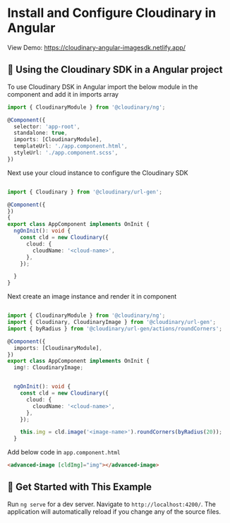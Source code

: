 # Install and Configure Cloudinary in Angular

View Demo: https://cloudinary-angular-imagesdk.netlify.app/

## 🧰 Using the Cloudinary SDK in a Angular project


To use Cloudinary DSK in Angular import the below module in the component and add it in imports array

```ts
import { CloudinaryModule } from '@cloudinary/ng';

@Component({
  selector: 'app-root',
  standalone: true,
  imports: [CloudinaryModule],
  templateUrl: './app.component.html',
  styleUrl: './app.component.scss',
})

```

Next use your cloud instance to configure the Cloudinary SDK

```ts

import { Cloudinary } from '@cloudinary/url-gen';

@Component({
})
{
export class AppComponent implements OnInit {
  ngOnInit(): void {
    const cld = new Cloudinary({
      cloud: {
        cloudName: '<cloud-name>',
      },
    });

  }
}

```

Next create an image instance and render it in component

```ts

import { CloudinaryModule } from '@cloudinary/ng';
import { Cloudinary, CloudinaryImage } from '@cloudinary/url-gen';
import { byRadius } from '@cloudinary/url-gen/actions/roundCorners';

@Component({
  imports: [CloudinaryModule],
})
export class AppComponent implements OnInit {
  img!: CloudinaryImage;


  ngOnInit(): void {
    const cld = new Cloudinary({
      cloud: {
        cloudName: '<cloud-name>',
      },
    });

    this.img = cld.image('<image-name>').roundCorners(byRadius(20));
  }

```

Add below code in `app.component.html`

```html
<advanced-image [cldImg]="img"></advanced-image>
```


## 🚀 Get Started with This Example

Run `ng serve` for a dev server. Navigate to `http://localhost:4200/`. The application will automatically reload if you change any of the source files.
